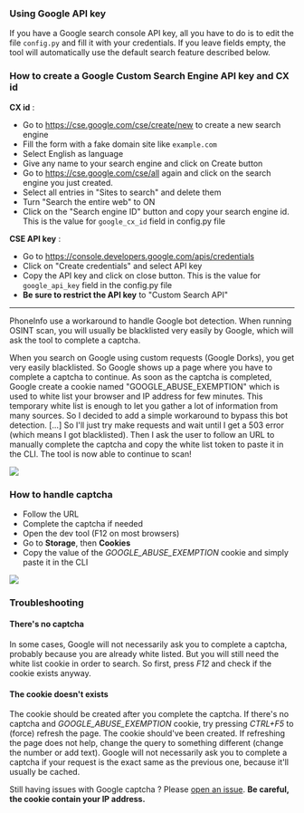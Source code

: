 ### Using Google API key

If you have a Google search console API key, all you have to do is to edit the file `config.py` and fill it with your credentials. If you leave fields empty, the tool will automatically use the default search feature described below.

### How to create a Google Custom Search Engine API key and CX id

**CX id** : 

- Go to https://cse.google.com/cse/create/new to create a new search engine
- Fill the form with a fake domain site like `example.com`
- Select English as language
- Give any name to your search engine and click on Create button
- Go to https://cse.google.com/cse/all again and click on the search engine you just created.
- Select all entries in "Sites to search" and delete them
- Turn "Search the entire web" to ON
- Click on the "Search engine ID" button and copy your search engine id. This is the value for `google_cx_id` field in config.py file

**CSE API key** :

- Go to https://console.developers.google.com/apis/credentials
- Click on "Create credentials" and select API key
- Copy the API key and click on close button. This is the value for `google_api_key` field in the config.py file
- **Be sure to restrict the API key** to "Custom Search API"

----

PhoneInfo use a workaround to handle Google bot detection. When running OSINT scan, you will usually be blacklisted very easily by Google, which will ask the tool to complete a captcha.

When you search on Google using custom requests (Google Dorks), you get very easily blacklisted. So Google shows up a page where you have to complete a captcha to continue. As soon as the captcha is completed, Google create a cookie named "GOOGLE_ABUSE_EXEMPTION" which is used to white list your browser and IP address for few minutes. This temporary white list is enough to let you gather a lot of information from many sources. So I decided to add a simple workaround to bypass this bot detection. [...] So I'll just try make requests and wait until I get a 503 error (which means I got blacklisted). Then I ask the user to follow an URL to manually complete the captcha and copy the white list token to paste it in the CLI. The tool is now able to continue to scan!

![](https://i.imgur.com/qbFZa1m.png)

### How to handle captcha
- Follow the URL
- Complete the captcha if needed
- Open the dev tool (F12 on most browsers)
- Go to **Storage**, then **Cookies**
- Copy the value of the *GOOGLE_ABUSE_EXEMPTION* cookie and simply paste it in the CLI

![](https://i.imgur.com/KkE1EM5.png)

### Troubleshooting

#### There's no captcha

In some cases, Google will not necessarily ask you to complete a captcha, probably because you are already white listed. But you will still need the white list cookie in order to search. So first, press *F12* and check if the cookie exists anyway.

#### The cookie doesn't exists

The cookie should be created after you complete the captcha. If there's no captcha and *GOOGLE_ABUSE_EXEMPTION* cookie, try pressing *CTRL+F5* to (force) refresh the page. The cookie should've been created. If refreshing the page does not help, change the query to something different (change the number or add text). Google will not necessarily ask you to complete a captcha if your request is the exact same as the previous one, because it'll usually be cached.

Still having issues with Google captcha ? Please [open an issue](https://github.com/sundowndev/PhoneInfoga/issues).
**Be careful, the cookie contain your IP address.**